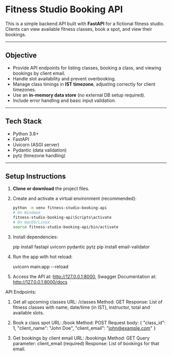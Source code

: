 # Fitness Studio Booking API

This is a simple backend API built with **FastAPI** for a fictional fitness studio.  
Clients can view available fitness classes, book a spot, and view their bookings.

---

## Objective

- Provide API endpoints for listing classes, booking a class, and viewing bookings by client email.
- Handle slot availability and prevent overbooking.
- Manage class timings in **IST timezone**, adjusting correctly for client timezones.
- Use an **in-memory data store** (no external DB setup required).
- Include error handling and basic input validation.

---

## Tech Stack

- Python 3.8+
- FastAPI
- Uvicorn (ASGI server)
- Pydantic (data validation)
- pytz (timezone handling)

---

## Setup Instructions

1. **Clone or download** the project files.

2. Create and activate a virtual environment (recommended):

   ```bash
   python -m venv fitness-studio-booking-api
   # On Windows
   fitness-studio-booking-api\Scripts\activate
   # On macOS/Linux
   source fitness-studio-booking-api/bin/activate

3. Install dependencies:

    pip install fastapi uvicorn pydantic pytz
    pip install email-validator

4. Run the app with hot reload:

    uvicorn main:app --reload

5. Access the API at: http://127.0.0.1:8000, 
   Swagger Documentation at: http://127.0.0.1:8000/docs

API Endpoints:

1. Get all upcoming classes
    URL: /classes
    Method: GET
    Response: List of fitness classes with name, date/time (in IST), instructor, total and available slots.

2. Book a class spot
    URL: /book
    Method: POST
    Request body:
    {
    "class_id": 1,
    "client_name": "John Doe",
    "client_email": "john@example.com"
    }

3. Get bookings by client email
    URL: /bookings
    Method: GET
    Query parameter: client_email (required)
    Response: List of bookings for that email.
    
